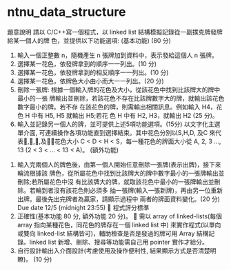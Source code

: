 # ntnu_data_structure

題意說明
請以 C/C++寫一個程式，以 linked list 結構模擬記錄從一副撲克牌發牌給某一個人的牌
色，並提供以下功能選項:
(基本功能) (80 分)
1) 輸入一個正整數 n，隨機產生 n 張牌加到資料中，表示發給這個人 n 張牌。
2) 選擇某一花色，依發牌拿到的順序一一列出。(10 分)
3) 選擇某一花色，依發牌拿到的相反順序一一列出。(10 分)
4) 選擇某一花色，依牌色大小由小而大一一列出。(20 分)
5) 刪除一張牌: 根據一個輸入牌的花色及大小，從該花色中找到比該牌大的牌中最小的一張
牌輸出並刪除，若該花色不存在比該牌數字大的牌，就輸出該花色數字最小的牌。若不存 在該花色的牌，則需輸出相關訊息。例如輸入 H4，花色 H 中有 H5, H5 就輸出 H5;若花 色 H 中有 H2, H3，就輸出 H2 (25 分)。
6) 輸入並記錄另一個人的牌，並可提供上述5項功能選項。(15分)
以文字化主選單介面, 可連續操作各項功能直到選擇結束。其中花色分別以S,H,D, 及C
來代表,,,及，花色大小 C < D < H < S，每一種花色的牌面大小從 A, 2, 3 ..., 13 (2 < 3 < ... < 13 < A)。
(額外功能)
1. 輸入完兩個人的牌色後，由第一個人開始任意刪除一張牌(表示出牌)，接下來輪流根據該
牌色，從所屬花色中找到比該牌大的牌中數字最小的一張牌輸出並刪除;若所屬花色中沒 有比該牌大的牌，就取該花色中最小的一張牌輸出並刪除。若輪到者沒有該花色則必須多 抽一張牌(輸入一張新牌)，再由另一位重新出牌。最後先出完牌者為贏家，請顯示過程中 兩者的牌面資料變化。(20 分)
Due date 12/5 (midnight 23:55)
 程式評分標準
1. 正確性(基本功能 80 分, 額外功能 20 分)。

需以 array of linked-lists(每個 array 指向某種花色，同花色的牌存在一個 linked list 中) 來實作程式(以單向或雙向 linked-list 結構皆可)，輔助檢查是否是發過的牌可用 Array 結構記錄。linked list 新增、刪除、搜尋等功能需自己用 pointer 實作才給分。
2. 自行設計輸出入介面設計(考慮使用及操作便利性, 結果顯示方式是否清楚明瞭)。 (10 分)
